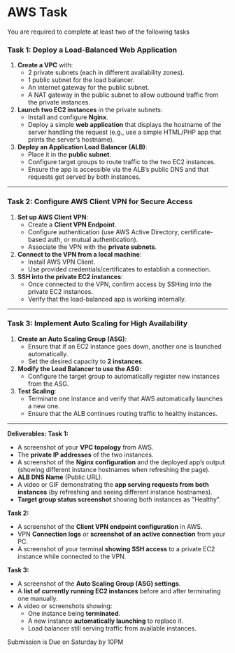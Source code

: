 # AWS Task

You are required to complete at least two of the following tasks

### **Task 1: Deploy a Load-Balanced Web Application**

1. **Create a VPC** with:
    - 2 private subnets (each in different availability zones).
    - 1 public subnet for the load balancer.
    - An internet gateway for the public subnet.
    - A NAT gateway in the public subnet to allow outbound traffic from the private instances.
2. **Launch two EC2 instances** in the private subnets:
    - Install and configure **Nginx**.
    - Deploy a simple **web application** that displays the hostname of the server handling the request (e.g., use a simple HTML/PHP app that prints the server’s hostname).
3. **Deploy an Application Load Balancer (ALB)**:
    - Place it in the **public subnet**.
    - Configure target groups to route traffic to the two EC2 instances.
    - Ensure the app is accessible via the ALB’s public DNS and that requests get served by both instances.

---

### **Task 2: Configure AWS Client VPN for Secure Access**

1. **Set up AWS Client VPN**:
    - Create a **Client VPN Endpoint**.
    - Configure authentication (use AWS Active Directory, certificate-based auth, or mutual authentication).
    - Associate the VPN with the **private subnets**.
2. **Connect to the VPN from a local machine**:
    - Install AWS VPN Client.
    - Use provided credentials/certificates to establish a connection.
3. **SSH into the private EC2 instances**:
    - Once connected to the VPN, confirm access by SSHing into the private EC2 instances.
    - Verify that the load-balanced app is working internally.

---

### **Task 3: Implement Auto Scaling for High Availability**

1. **Create an Auto Scaling Group (ASG)**:
    - Ensure that if an EC2 instance goes down, another one is launched automatically.
    - Set the desired capacity to **2 instances**.
2. **Modify the Load Balancer to use the ASG**:
    - Configure the target group to automatically register new instances from the ASG.
3. **Test Scaling**:
    - Terminate one instance and verify that AWS automatically launches a new one.
    - Ensure that the ALB continues routing traffic to healthy instances.

---

**Deliverables:
Task 1:**

- A screenshot of your **VPC topology** from AWS.
- The **private IP addresses** of the two instances.
- A screenshot of the **Nginx configuration** and the deployed app’s output (showing different instance hostnames when refreshing the page).
- **ALB DNS Name** (Public URL).
- A video or GIF demonstrating the **app serving requests from both instances** (by refreshing and seeing different instance hostnames).
- **Target group status screenshot** showing both instances as "Healthy".

**Task 2:**

- A screenshot of the **Client VPN endpoint configuration** in AWS.
- VPN **Connection logs** or **screenshot of an active connection** from your PC.
- A screenshot of your terminal **showing SSH access** to a private EC2 instance while connected to the VPN.

**Task 3:**

- A screenshot of the **Auto Scaling Group (ASG) settings**.
- A **list of currently running EC2 instances** before and after terminating one manually.
- A video or screenshots showing:
    - One instance being **terminated**.
    - A new instance **automatically launching** to replace it.
    - Load balancer still serving traffic from available instances.

Submission is Due on Saturday by 10PM
